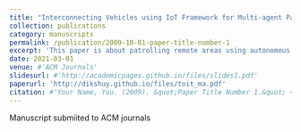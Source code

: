 ```yaml
---
title: "Interconnecting Vehicles using IoT Framework for Multi-agent Patrolling"
collection: publications
category: manuscripts
permalink: /publication/2009-10-01-paper-title-number-1
excerpt: 'This paper is about patrolling remote areas using autonomous vehicles and how to coordinate between them using multi agent reinforcement learning'
date: 2021-03-01
venue: #'ACM Journals'
slidesurl: #'http://academicpages.github.io/files/slides1.pdf'
paperurl: 'http://dikshuy.github.io/files/toit_ma.pdf'
citation: #'Your Name, You. (2009). &quot;Paper Title Number 1.&quot; <i>Journal 1</i>. 1(1).'
---
```


Manuscript submiited to ACM journals
